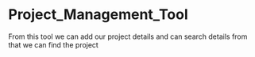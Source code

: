 # Project_Management_Tool
From this tool we can add our project details and can search details from that we can find the project
